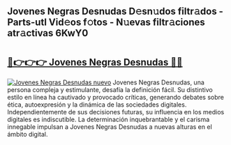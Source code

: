 ## Jovenes Negras Desnudas D𝚎sn𝚞dos filtr𝚊dos - Parts-utl Vid𝚎os f𝚘tos - N𝚞evas filtr𝚊ciones atr𝚊ctivas 6KwY0

# <h2><a href="http://mb6qipm.tromn.icu/?c=Jovenes+Negras+Desnudas">🔗👉👉👉 Jovenes Negras Desnudas 🔗🔗</a></h2>

[![Jovenes Negras Desnudas nuevo](https://i.imgur.com/pEAQMta.gif)](http://mb6qipm.tromn.icu/?c=Jovenes+Negras+Desnudas)
Jovenes Negras Desnudas, una persona compleja y estimulante, desafía la definición fácil. Su distintivo estilo en línea ha cautivado y provocado críticas, generando debates sobre ética, autoexpresión y la dinámica de las sociedades digitales. Independientemente de sus decisiones futuras, su influencia en los medios digitales es indiscutible. La determinación inquebrantable y el carisma innegable impulsan a Jovenes Negras Desnudas a nuevas alturas en el ámbito digital.
